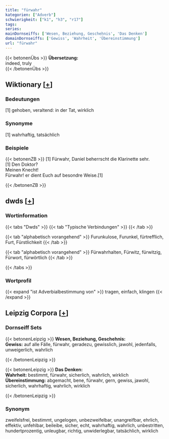 ```yaml
---
title: "fürwahr"
kategorien: ["Adverb"]
schwierigkeit: ["k1", "h3", "r17"]
tags:
series:
mainDornseiffs: ['Wesen, Beziehung, Geschehnis', 'Das Denken']
domainDornseiffs: ['Gewiss', 'Wahrheit', 'Übereinstimmung']
url: "fürwahr"
---
```


{{< betonenÜbs >}}
**Übersetzung:**  
indeed, truly  
{{< /betonenÜbs >}}

## Wiktionary [[+](https://de.wiktionary.org/wiki/fürwahr)]

### Bedeutungen
[1] gehoben, veraltend: in der Tat, wirklich  

### Synonyme
[1] wahrhaftig, tatsächlich  

### Beispiele
{{< betonenZB >}}
[1] Fürwahr, Daniel beherrscht die Klarinette sehr.  
[1] Den Doktor?  
Meinen Knecht!  
Fürwahr! er dient Euch auf besondre Weise.[1]  

{{< /betonenZB >}}


## dwds [[+](https://www.dwds.de/wb/fürwahr)]

### Wortinformation
{{< tabs "Dwds" >}}
{{< tab "Typische Verbindungen" >}}
{{< /tab >}}

{{< tab "alphabetisch vorangehend" >}}
Furunkulose, Furunkel, fürtrefflich, Furt, Fürstlichkeit
{{< /tab >}}

{{< tab "alphabetisch vorangehend" >}}
Fürwahrhalten, Fürwitz, fürwitzig, Fürwort, fürwörtlich
{{< /tab >}}

{{< /tabs >}}

### Wortprofil
{{< expand "ist Adverbialbestimmung von" >}} tragen, einfach, klingen {{< /expand >}}

## Leipzig Corpora [[+](https://corpora.uni-leipzig.de/en/res?word=fürwahr&corpusId=deu_newscrawl-public_2018)]

### Dornseiff Sets
{{< betonenLeipzig >}}
**Wesen, Beziehung, Geschehnis:**  
**Gewiss:** auf alle Fälle, fürwahr, geradezu, gewisslich, jawohl, jedenfalls, unweigerlich, wahrlich  

{{< /betonenLeipzig >}}


{{< betonenLeipzig >}}
**Das Denken:**  
**Wahrheit:** bestimmt, fürwahr, sicherlich, wahrlich, wirklich  
**Übereinstimmung:** abgemacht, bene, fürwahr, gern, gewiss, jawohl, sicherlich, wahrhaftig, wahrlich, wirklich  

{{< /betonenLeipzig >}}

### Synonym
zweifelsfrei, bestimmt, ungelogen, unbezweifelbar, unangreifbar, ehrlich, effektiv, unfehlbar, beileibe, sicher, echt, wahrhaftig, wahrlich, unbestritten, hundertprozentig, unleugbar, richtig, unwiderlegbar, tatsächlich, wirklich

